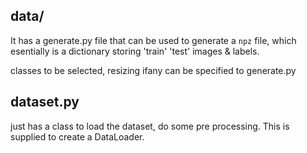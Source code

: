 ##  data/ ##
It has a generate.py file that can be used to generate a `npz` file, which esentially is a dictionary
storing 'train' 'test' images & labels.

classes to be selected, resizing ifany can be specified to generate.py



## dataset.py ##

just has a class to load the dataset, do some pre processing. This is supplied to create a DataLoader.

